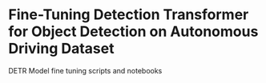 # Fine-Tuning Detection Transformer for Object Detection on Autonomous Driving Dataset

DETR Model fine tuning scripts and notebooks
